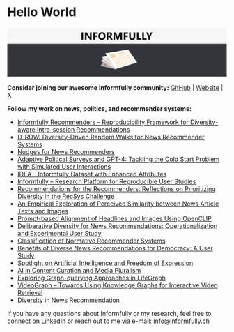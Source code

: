 # Hello World

![Informfully](https://raw.githubusercontent.com/Informfully/Documentation/main/docs/source/img/logo_banner.png)

**Consider joining our awesome Informfully community:** [GitHub](https://github.com/Informfully) | [Website](https://informfully.ch/) | [X](https://x.com/informfully)

**Follow my work on news, politics, and recommender systems:**

* [Informfully Recommenders – Reproducibility Framework for Diversity-aware Intra-session Recommendations](https://arxiv.org/abs/2508.13019)
* [D-RDW: Diversity-Driven Random Walks for News Recommender Systems](https://arxiv.org/abs/2508.13035)
* [Nudges for News Recommenders](https://doi.org/10.1093/joc/jqaf019)
* [Adaptive Political Surveys and GPT-4: Tackling the Cold Start Problem with Simulated User Interactions](https://journals.plos.org/plosone/article?id=10.1371/journal.pone.0322690)
* [IDEA – Informfully Dataset with Enhanced Attributes](https://ceur-ws.org/Vol-3898/paper1.pdf)
* [Informfully – Research Platform for Reproducible User Studies](https://dl.acm.org/doi/10.1145/3640457.3688066)
* [Recommendations for the Recommenders: Reflections on Prioritizing Diversity in the RecSys Challenge](https://dl.acm.org/doi/10.1145/3687151.3687155)
* [An Empirical Exploration of Perceived Similarity between News Article Texts and Images](https://ceur-ws.org/Vol-3658/paper8.pdf)
* [Prompt-based Alignment of Headlines and Images Using OpenCLIP](https://ceur-ws.org/Vol-3658/paper7.pdf)
* [Deliberative Diversity for News Recommendations: Operationalization and Experimental User Study](https://dl.acm.org/doi/abs/10.1145/3604915.3608834)
* [Classification of Normative Recommender Systems](https://ceur-ws.org/Vol-3639/short3.pdf)
* [Benefits of Diverse News Recommendations for Democracy: A User Study](https://www.tandfonline.com/doi/full/10.1080/21670811.2021.2021804)
* [Spotlight on Artificial Intelligence and Freedom of Expression](https://papers.ssrn.com/sol3/papers.cfm?abstract_id=4060166)
* [AI in Content Curation and Media Pluralism](https://www.zora.uzh.ch/id/eprint/213723)
* [Exploring Graph-querying Approaches in LifeGraph](https://dl.acm.org/doi/abs/10.1145/3463948.3469068)
* [VideoGraph – Towards Using Knowledge Graphs for Interactive Video Retrieval](https://link.springer.com/chapter/10.1007/978-3-030-67835-7_38)
* [Diversity in News Recommendation](https://drops.dagstuhl.de/entities/document/10.4230/DagMan.9.1.43)

If you have any questions about Informfully or my research, feel free to connect on [LinkedIn](https://www.linkedin.com/in/lucien-heitz) or reach out to me via e-mail: info@informfully.ch

